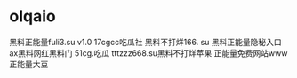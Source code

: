 # olqaio
黑料正能量fuli3.su v1.0 17cgcc吃瓜社 黑料不打烊166. su 黑料正能量隐秘入口 ax黑料网红黑料门 51cg.吃瓜 tttzzz668.su黑料不打烊苹果 正能量免费网站www正能量大豆 
